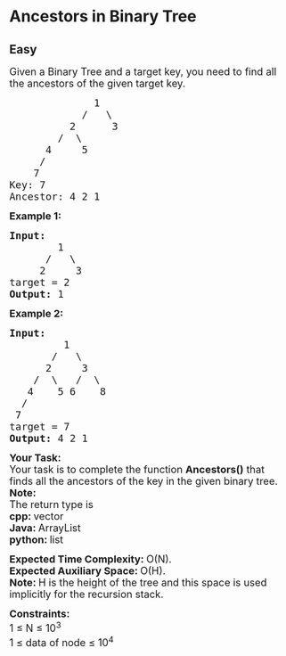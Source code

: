 # Ancestors in Binary Tree
## Easy
<div class="problems_problem_content__Xm_eO"><p><span style="font-size:18px">Given a Binary Tree and a target key, you need to find all the ancestors of the&nbsp;given target key.</span></p>

<pre><span style="font-size:18px">              1
            /   \
          2      3
        /  \
      4     5
     /
    7
Key: 7
Ancestor: 4 2 1</span></pre>

<p><span style="font-size:18px"><strong>Example 1:</strong></span></p>

<pre><span style="font-size:18px"><strong>Input:
&nbsp;       </strong>1
&nbsp;     /   \
&nbsp;    2     3
target = 2<strong>
Output: </strong>1
</span></pre>

<p><span style="font-size:18px"><strong>Example 2:</strong></span></p>

<pre><span style="font-size:18px"><strong>Input:</strong>
&nbsp;        1
&nbsp;      /   \
&nbsp;     2     3
&nbsp;   /  \   /  \
&nbsp;  4    5 6    8
&nbsp; /
&nbsp;7<strong>
</strong>target = 7<strong>
Output: </strong>4 2 1
</span></pre>

<p><span style="font-size:18px"><strong>Your Task:</strong><br>
Your task is to complete the&nbsp;function <strong>Ancestors()</strong> that finds all the ancestors of the key in the given binary tree.<br>
<strong>Note:</strong><br>
The return type is<br>
<strong>cpp:&nbsp;</strong>vector<br>
<strong>Java:&nbsp;</strong>ArrayList<br>
<strong>python: </strong>list</span></p>

<p><span style="font-size:18px"><strong>Expected Time Complexity:&nbsp;</strong>O(N).<br>
<strong>Expected Auxiliary Space:&nbsp;</strong>O(H).<br>
<strong>Note:&nbsp;</strong>H is the height of the tree and this space is used implicitly&nbsp;for the recursion stack.</span></p>

<p><span style="font-size:18px"><strong>Constraints:</strong><br>
1 ≤ N ≤ 10<sup>3</sup><br>
1 ≤ data of node ≤ 10<sup>4</sup></span></p>
</div>